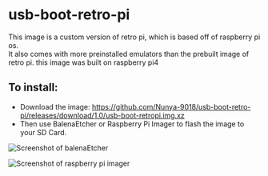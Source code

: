 # usb-boot-retro-pi
This image is a custom version of retro pi, which is based off of raspberry pi os.  
It also comes with more preinstalled emulators than the prebuilt image of retro pi.
this image was built on raspberry pi4

## To install: 
 - Download the image: https://github.com/Nunya-9018/usb-boot-retro-pi/releases/download/1.0/usb-boot-retropi.img.xz  
 - Then use BalenaEtcher or Raspberry Pi Imager to flash the image to your SD Card.

![Screenshot of balenaEtcher](https://i.imgur.com/jGpdUqj.png)

![Screenshot of raspberry pi imager](https://i.imgur.com/se4UQId.png)

